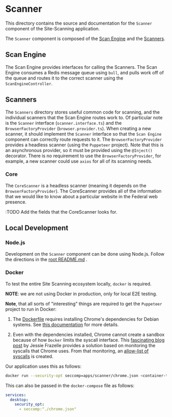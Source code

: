 # Scanner

This directory contains the source and documentation for the
`Scanner` component of the Site-Scanning application.

The `Scanner` component is composed of the
[Scan Engine](./src/scan-engine)
and the
[Scanners](./src/scanners).

## Scan Engine

The Scan Engine provides interfaces for calling the Scanners.
The Scan Engine consumes a Redis message queue using `bull`,
and pulls work off of the queue and routes it to the correct
scanner using the `ScanEngineController`.

## Scanners

The `Scanners` directory stores useful common code for scanning,
and the individual scanners that the Scan Engine routes work to.
Of particular note is the `Scanner` interface (`scanner.interface.ts`)
and the `BrowserFactoryProvider` (`browser.provider.ts`). When
creating a new scanner, it should implement the `Scanner` interface
so that the `Scan Engine` component can correctly route requests
to it. The `BrowserFactoryProvider` provides a headless scanner
(using the `Puppeteer` project). Note that this is an asynchronous
provider, so it must be provided using the `@Inject()` decorator.
There is no requirement to use the `BrowserFactoryProvider`,
for example, a new scanner could use `axios` for all of its
scanning needs.

### Core

The `CoreScanner` is a headless scanner (meaning it depends
on the `BrowserFactoryProvider`). The CoreScanner provides
all of the information that we would like to know about a
particular website in the Federal web presence.

:TODO Add the fields that the CoreScanner looks for.

## Local Development

### Node.js

Development on the `Scanner` component can be done using
Node.js. Follow the directions in the
[root README.md](../../README.md#installation)
.

### Docker

To test the entire Site Scanning ecosystem locally,
`docker` is required.

**NOTE**: we are not using Docker in production, only for local
E2E testing.

**Note**, that all sorts of "interesting" things are required
to get the `Puppeteer` project to run in Docker:

1. The [Dockerfile](./Dockerfile) requires installing
   Chrome's dependencies for Debian systems. See
   [this documentation](https://github.com/puppeteer/puppeteer/blob/main/docs/troubleshooting.md#running-puppeteer-in-docker)
   for more details.

1. Even with the dependencies installed, Chrome cannot
   create a sandbox because of how `Docker` limits the
   syscall interface. This
   [fascinating blog post](https://blog.jessfraz.com/post/how-to-use-new-docker-seccomp-profiles/)
   by Jessie Frazelle provides a solution based on
   monitoring the syscalls that Chrome uses. From that
   monitoring, an
   [allow-list of syscalls](https://github.com/jessfraz/dotfiles/blob/master/etc/docker/seccomp/chrome.json)
   is created.

Our application uses this as follows:

```sh
docker run --security-opt seccomp=apps/scanner/chrome.json <container-tag>
```

This can also be passed in the `docker-compose` file as follows:

```yaml
services:
  desktop:
    security_opt:
      - seccomp:"./chrome.json"
```
